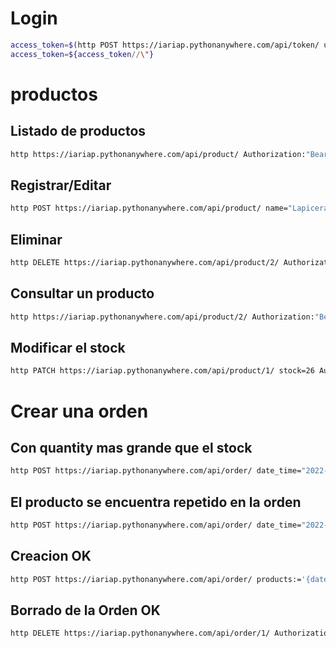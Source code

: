 # Login

```bash
access_token=$(http POST https://iariap.pythonanywhere.com/api/token/ username=admin password=admin | jq '.access' -)
access_token=${access_token//\"}
```


# productos

## Listado de productos
```bash
http https://iariap.pythonanywhere.com/api/product/ Authorization:"Bearer ${access_token}"
```

## Registrar/Editar
```bash
http POST https://iariap.pythonanywhere.com/api/product/ name="Lapicera" price=200 stock=1 Authorization:"Bearer ${access_token}"
```

## Eliminar
```bash
http DELETE https://iariap.pythonanywhere.com/api/product/2/ Authorization:"Bearer ${access_token}"
```

## Consultar un producto
```bash
http https://iariap.pythonanywhere.com/api/product/2/ Authorization:"Bearer ${access_token}"
```

## Modificar el stock
```bash
http PATCH https://iariap.pythonanywhere.com/api/product/1/ stock=26 Authorization:"Bearer ${access_token}"
```

# Crear una orden
## Con quantity mas grande que el stock
```bash
http POST https://iariap.pythonanywhere.com/api/order/ date_time="2022-06-14" order_detail:='[{"product":{"id": 1}, "quantity":2}, {"product":{"id":2}, "quantity":2000}]' Authorization:"Bearer ${access_token}"
```

## El producto se encuentra repetido en la orden
```bash
http POST https://iariap.pythonanywhere.com/api/order/ date_time="2022-06-14" order_detail:='[{"product":{"id": 1}, "quantity":2}, {"product":{"id":1}, "quantity":2}]' Authorization:"Bearer ${access_token}"
```

## Creacion OK
```bash
http POST https://iariap.pythonanywhere.com/api/order/ products:='{date_time:"2022-06-14", order_detail:[{"product_id":1, "quantity":2}, {"product_id":2, "quantity":2}]}' Authorization:"Bearer ${access_token}"
```

## Borrado de la Orden OK
```bash
http DELETE https://iariap.pythonanywhere.com/api/order/1/ Authorization:"Bearer ${access_token}"
```
